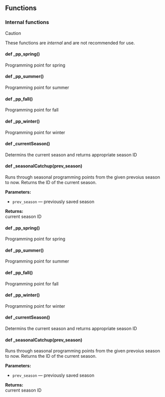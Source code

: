 ## Functions

### Internal functions

> [!CAUTION]
> These functions are *internal* and are not recommended for use.

#### def _pp_spring()

Programming point for spring

#### def _pp_summer()

Programming point for summer

#### def _pp_fall()

Programming point for fall

#### def _pp_winter()

Programming point for winter

#### def _currentSeason()

Determins the current season and returns appropriate season ID

#### def _seasonalCatchup(prev_season)

Runs through seasonal programming points from the given prevoius season to now. Returns the ID of the current season.

**Parameters:**
- `prev_season` &mdash; previously saved season


**Returns:**<br>
current season ID

#### def _pp_spring()

Programming point for spring

#### def _pp_summer()

Programming point for summer

#### def _pp_fall()

Programming point for fall

#### def _pp_winter()

Programming point for winter

#### def _currentSeason()

Determins the current season and returns appropriate season ID

#### def _seasonalCatchup(prev_season)

Runs through seasonal programming points from the given prevoius season to now. Returns the ID of the current season.

**Parameters:**
- `prev_season` &mdash; previously saved season


**Returns:**<br>
current season ID

